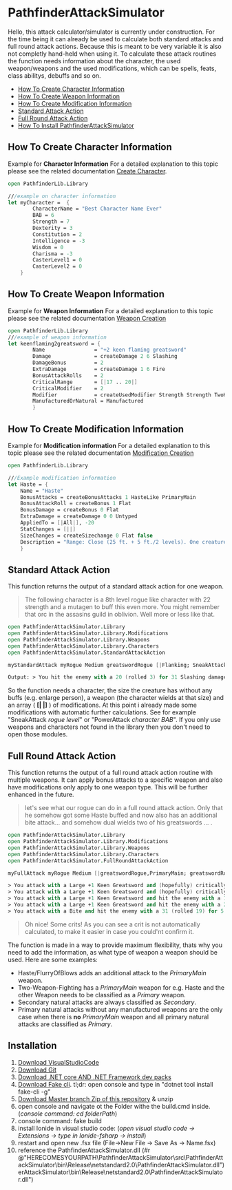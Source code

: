 # PathfinderAttackSimulator

Hello, this attack calculator/simulator is currently under construction.
For the time being it can already be used to calculate both standard attacks and full round attack actions.
Because this is meant to be very variable it is also not completly hand-held when using it.
To calculate these attack routines the function needs information about the character, the used weapon/weapons and the used modifications, 
which can be spells, feats, class abilitys, debuffs and so on.

- [How To Create Character Information](#how-to-create-character-information)
- [How To Create Weapon Information](#how-to-create-weapon-information)
- [How To Create Modification Information](#how-to-create-modification-information)
- [Standard Attack Action](#standard-attack-action)
- [Full Round Attack Action](#full-round-attack-action)
- [How To Install PathfinderAttackSimulator](#installation)

## How To Create Character Information

Example for **Character Information** 
For a detailed explanation to this topic please see the related documentation [Create Character](https://freymaurer.github.io/PathfinderAttackSimulator/CreateCharacter.html).

```fsharp
open PathfinderLib.Library

///example on character information
let myCharacter =  {
        CharacterName = "Best Character Name Ever"
        BAB = 6
        Strength = 7
        Dexterity = 3
        Constitution = 2
        Intelligence = -3
        Wisdom = 0
        Charisma = -3
        CasterLevel1 = 0
        CasterLevel2 = 0
    }
```

## How To Create Weapon Information

Example for **Weapon Information**
For a detailed explanation to this topic please see the related documentation [Weapon Creation](https://freymaurer.github.io/PathfinderAttackSimulator/CreateWeapon.html)

```fsharp
open PathfinderLib.Library
///example of weapon information
let keenflaming2greatsword = {
        Name                = "+2 keen flaming greatsword"
        Damage              = createDamage 2 6 Slashing
        DamageBonus         = 2
        ExtraDamage         = createDamage 1 6 Fire
        BonusAttackRolls    = 2
        CriticalRange       = [|17 .. 20|] 
        CriticalModifier    = 2
        Modifier            = createUsedModifier Strength Strength TwoHanded 1.5
        ManufacturedOrNatural = Manufactured
        }
```

## How To Create Modification Information

Example for **Modification information**
For a detailed explanation to this topic please see the related documentation [Modification Creation](https://freymaurer.github.io/PathfinderAttackSimulator/CreateModification.html)
```fsharp
open PathfinderLib.Library

///Example modification information
let Haste = {
    Name = "Haste"
    BonusAttacks = createBonusAttacks 1 HasteLike PrimaryMain
    BonusAttackRoll = createBonus 1 Flat
    BonusDamage = createBonus 0 Flat
    ExtraDamage = createDamage 0 0 Untyped
    AppliedTo = [|All|], -20
    StatChanges = [||]
    SizeChanges = createSizechange 0 Flat false
    Description = "Range: Close (25 ft. + 5 ft./2 levels). One creature/level, no two of which can be more than 30 ft. apart."
    }
```
## Standard Attack Action

This function returns the output of a standard attack action for one weapon.
> The following character is a 8th level rogue like character with 22 strength and a mutagen to buff this even more. You might remember that orc in the assasins guild in oblivion. Well more or less like that.
```fsharp
open PathfinderAttackSimulator.Library
open PathfinderAttackSimulator.Library.Modifications
open PathfinderAttackSimulator.Library.Weapons
open PathfinderAttackSimulator.Library.Characters
open PathfinderAttackSimulator.StandardAttackAction

myStandardAttack myRogue Medium greatswordRogue [|Flanking; SneakAttack 8; PowerAttack myRogue.BAB; EnlargePerson; MutagenStrength; FuriousFocus myRogue.BAB|]

Output: > You hit the enemy with a 20 (rolled 3) for 31 Slashing damage +16 Precision Schaden !
```
So the function needs a character, the size the creature has without any buffs (e.g. enlarge person), a weapon (the character wields at that size) and an array ( **[| |]** ) of modifications. At this point i already made some modifications with automatic further calculations. See for example "SneakAttack _rogue level_" or "PowerAttack _character BAB_".
If you only use weapons and characters not found in the library then you don't need to open those modules.

## Full Round Attack Action

This function returns the output of a full round attack action routine with multiple weapons. It can apply bonus attacks to a specific weapon and also have modifications only apply to one weapon type. This will be further enhanced in the future.
> let's see what our rogue can do in a full round attack action. Only that he somehow got some Haste buffed and now also has an additional bite attack... and somehow dual wields two of his greatswords ... .
```fsharp
open PathfinderAttackSimulator.Library
open PathfinderAttackSimulator.Library.Modifications
open PathfinderAttackSimulator.Library.Weapons
open PathfinderAttackSimulator.Library.Characters
open PathfinderAttackSimulator.FullRoundAttackAction

myFullAttack myRogue Medium [|greatswordRogue,PrimaryMain; greatswordRogue,Primary; Weapons.bite,Secondary|] [|Flanking; SneakAttack 8; MutagenStrength; Haste; TwoWeaponFighting|]

> You attack with a Large +1 Keen Greatsword and (hopefully) critically hit the enemy with a 36 (rolled 20) and confirm your crit with a 26 (rolled 10) for 22 Slashing damage +15 Precision Schaden (crit * 2)!
> You attack with a Large +1 Keen Greatsword and (hopefully) critically hit the enemy with a 34 (rolled 18) and confirm your crit with a 26 (rolled 10) for 24 Slashing damage +16 Precision Schaden (crit * 2)!
> You attack with a Large +1 Keen Greatsword and hit the enemy with a 18 (rolled 7) for 16 Slashing damage +19 Precision Schaden !
> You attack with a Large +1 Keen Greatsword and hit the enemy with a 22 (rolled 6) for 17 Slashing damage +13 Precision Schaden !
> You attack with a Bite and hit the enemy with a 31 (rolled 19) for 5 BludgeoningOrPiercingOrSlashing damage +11 Precision Schaden !
```
> Oh nice! Some crits! As you can see a crit is not automatically calculated, to make it easier in case you could'nt confirm it.

The function is made in a way to provide maximum flexibility, thats why you need to add the information, as what type of weapon a weapon should be used.
Here are some examples:
- Haste/FlurryOfBlows adds an additional attack to the _PrimaryMain_ weapon.
- Two-Weapon-Fighting has a _PrimaryMain_ weapon for e.g. Haste and the other Weapon needs to be classified as a _Primary_ weapon.
- Secondary natural attacks are always classified as _Secondary_.
- Primary natural attacks without any manufactured weapons are the only case when there is __no__ _PrimaryMain_ weapon and all primary natural attacks are classified as _Primary_.

## Installation

1. [Download VisualStudioCode](https://code.visualstudio.com/download)
2. [Download Git](https://git-scm.com/download/win)
3. [Download .NET core AND .NET Framework dev packs](https://dotnet.microsoft.com/download)
4. [Download Fake cli](https://fake.build/fake-gettingstarted.html). tl;dr: open console and type in "dotnet tool install fake-cli -g"
5. [Download Master branch Zip of this repository](https://github.com/Freymaurer/PathfinderAttackSimulator/archive/developer.zip) & unzip
6. open console and navigate ot the Folder withe the build.cmd inside. 
		(_console command: cd folderPath_)
7. console command: fake build
8. install Ionide in visual studio code:
	(_open visual studio code -> Extensions -> type in Ionide-fsharp -> install_)
9. restart and open new .fsx file (File->New File -> Save As -> Name.fsx)
10. reference the PathfinderAttackSimulator.dll (#r @"HERECOMESYOURPATH\PathfinderAttackSimulator\src\PathfinderAttackSimulator\bin\Release\netstandard2.0\PathfinderAttackSimulator.dll")erAttackSimulator\bin\Release\netstandard2.0\PathfinderAttackSimulator.dll")